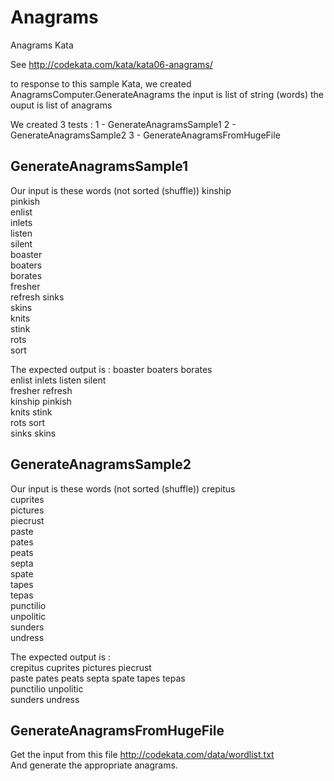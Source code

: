 # Anagrams
Anagrams Kata

See http://codekata.com/kata/kata06-anagrams/

to response to this sample Kata, we created AnagramsComputer.GenerateAnagrams
the input is list of string (words)
the ouput is list of anagrams

We created 3 tests :
1 - GenerateAnagramsSample1
2 - GenerateAnagramsSample2
3 - GenerateAnagramsFromHugeFile

## GenerateAnagramsSample1
Our input is these words (not sorted (shuffle))
kinship  
pinkish  
enlist  
inlets  
listen  
silent  
boaster  
boaters  
borates  
fresher  
refresh 
sinks  
skins  
knits  
stink  
rots  
sort  

The expected output is :
boaster boaters borates  
enlist inlets listen silent  
fresher refresh  
kinship pinkish  
knits stink  
rots sort  
sinks skins  

## GenerateAnagramsSample2
Our input is these words (not sorted (shuffle))
crepitus  
cuprites  
pictures  
piecrust  
paste  
pates  
peats  
septa  
spate  
tapes  
tepas  
punctilio  
unpolitic  
sunders  
undress  

The expected output is :  
crepitus cuprites pictures piecrust  
paste pates peats septa spate tapes tepas  
punctilio unpolitic  
sunders undress  

## GenerateAnagramsFromHugeFile
Get the input from this file http://codekata.com/data/wordlist.txt  
And generate the appropriate anagrams.


